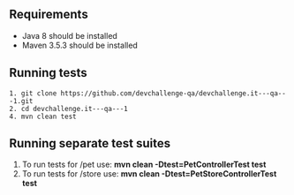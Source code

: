 ## Requirements
* Java 8 should be installed
* Maven 3.5.3 should be installed

## Running tests
```
1. git clone https://github.com/devchallenge-qa/devchallenge.it---qa---1.git
2. cd devchallenge.it---qa---1
4. mvn clean test
```

## Running separate test suites
1. To run tests for /pet use: **mvn clean -Dtest=PetControllerTest test**
2. To run tests for /store use: **mvn clean -Dtest=PetStoreControllerTest test**
